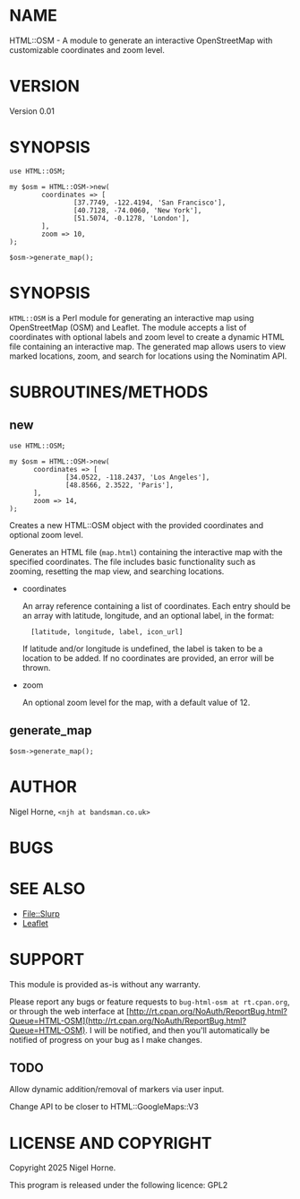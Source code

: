 # NAME

HTML::OSM - A module to generate an interactive OpenStreetMap with customizable coordinates and zoom level.

# VERSION

Version 0.01

# SYNOPSIS

    use HTML::OSM;

    my $osm = HTML::OSM->new(
            coordinates => [
                    [37.7749, -122.4194, 'San Francisco'],
                    [40.7128, -74.0060, 'New York'],
                    [51.5074, -0.1278, 'London'],
            ],
            zoom => 10,
    );

    $osm->generate_map();

# SYNOPSIS

`HTML::OSM` is a Perl module for generating an interactive map using OpenStreetMap (OSM) and Leaflet.
The module accepts a list of coordinates with optional labels and zoom level to create a dynamic HTML file containing an interactive map.
The generated map allows users to view marked locations, zoom, and search for locations using the Nominatim API.

# SUBROUTINES/METHODS

## new

    use HTML::OSM;

    my $osm = HTML::OSM->new(
          coordinates => [
                  [34.0522, -118.2437, 'Los Angeles'],
                  [48.8566, 2.3522, 'Paris'],
          ],
          zoom => 14,
    );

Creates a new HTML::OSM object with the provided coordinates and optional zoom level.

Generates an HTML file (`map.html`) containing the interactive map with the specified coordinates. The file includes basic functionality such as zooming, resetting the map view, and searching locations.

- coordinates

    An array reference containing a list of coordinates. Each entry should be an array with latitude, longitude, and an optional label, in the format:

        [latitude, longitude, label, icon_url]

    If latitude and/or longitude is undefined,
    the label is taken to be a location to be added.
    If no coordinates are provided, an error will be thrown.

- zoom

    An optional zoom level for the map, with a default value of 12.

## generate\_map

    $osm->generate_map();

# AUTHOR

Nigel Horne, `<njh at bandsman.co.uk>`

# BUGS

# SEE ALSO

- [File::Slurp](https://metacpan.org/pod/File%3A%3ASlurp)
- [Leaflet](https://metacpan.org/pod/Leaflet)

# SUPPORT

This module is provided as-is without any warranty.

Please report any bugs or feature requests to `bug-html-osm at rt.cpan.org`,
or through the web interface at
[http://rt.cpan.org/NoAuth/ReportBug.html?Queue=HTML-OSM](http://rt.cpan.org/NoAuth/ReportBug.html?Queue=HTML-OSM).
I will be notified, and then you'll
automatically be notified of progress on your bug as I make changes.

## TODO

Allow dynamic addition/removal of markers via user input.

Change API to be closer to HTML::GoogleMaps::V3

# LICENSE AND COPYRIGHT

Copyright 2025 Nigel Horne.

This program is released under the following licence: GPL2
